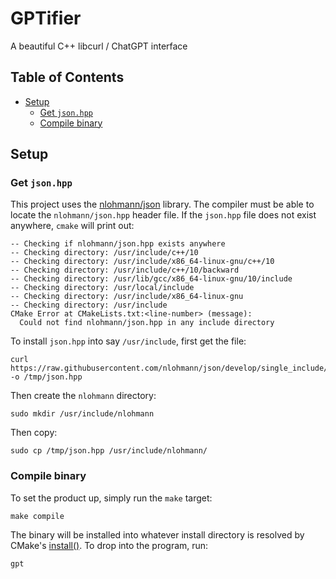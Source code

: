# GPTifier
A beautiful C++ libcurl / ChatGPT interface
## Table of Contents
- [Setup](#setup)
  - [Get `json.hpp`](#get-json-hpp)
  - [Compile binary](#compile-binary)

## Setup
### Get `json.hpp`
This project uses the [nlohmann/json](https://github.com/nlohmann/json) library. The compiler must be able to
locate the `nlohmann/json.hpp` header file. If the `json.hpp` file does not exist anywhere, `cmake` will print
out:
```
-- Checking if nlohmann/json.hpp exists anywhere
-- Checking directory: /usr/include/c++/10
-- Checking directory: /usr/include/x86_64-linux-gnu/c++/10
-- Checking directory: /usr/include/c++/10/backward
-- Checking directory: /usr/lib/gcc/x86_64-linux-gnu/10/include
-- Checking directory: /usr/local/include
-- Checking directory: /usr/include/x86_64-linux-gnu
-- Checking directory: /usr/include
CMake Error at CMakeLists.txt:<line-number> (message):
  Could not find nlohmann/json.hpp in any include directory
```
To install `json.hpp` into say `/usr/include`, first get the file:
```
curl https://raw.githubusercontent.com/nlohmann/json/develop/single_include/nlohmann/json.hpp -o /tmp/json.hpp
```
Then create the `nlohmann` directory:
```
sudo mkdir /usr/include/nlohmann
```
Then copy:
```
sudo cp /tmp/json.hpp /usr/include/nlohmann/
```
### Compile binary
To set the product up, simply run the `make` target:
```
make compile
```
The binary will be installed into whatever install directory is resolved by CMake's [install()](https://cmake.org/cmake/help/latest/command/install.html#command:install). To drop into the program, run:
```
gpt
```
